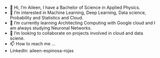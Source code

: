 - 👋 Hi, I’m Aileen, I have a Bachelor of Science in Applied Physics.
- 👀 I’m interested in Machine Learning, Deep Learning, Data science, Probability and Statistics and Cloud.
- 🌱 I’m currently learning Architecting Computing with Google cloud and I am always studying Neuronal Networks.
- 💞️ I’m looking to collaborate on projects involved in cloud and data sciene.
- 📫 How to reach me ...
- LinkedIn: aileen-espinosa-rojas

